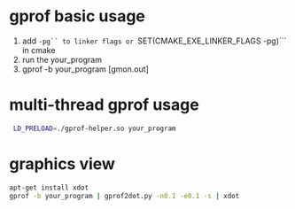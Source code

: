 # gprof basic usage

1. add ```-pg`` to linker flags or
   ```SET(CMAKE_EXE_LINKER_FLAGS -pg)``` in cmake
2. run the your_program
3. gprof -b your_program [gmon.out]

# multi-thread gprof usage

```bash
 LD_PRELOAD=./gprof-helper.so your_program
```

# graphics view

```bash
apt-get install xdot
gprof -b your_program | gprof2dot.py -n0.1 -e0.1 -s | xdot
```
